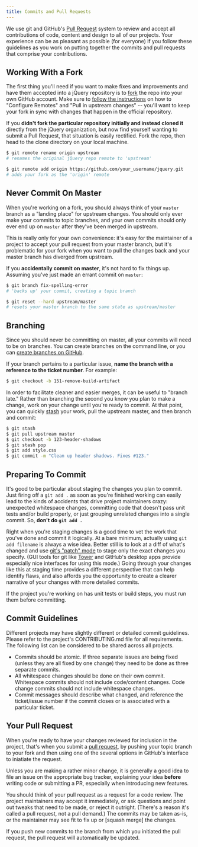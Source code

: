 ```yaml
---
title: Commits and Pull Requests
---
```


We use git and GitHub's [Pull
Request](https://help.github.com/articles/using-pull-requests) system to review
and accept all contributions of code, content and design to all of our
projects. Your experience can be as pleasant as possible (for
everyone) if you follow these guidelines as you work on putting together the commits and pull requests that comprise your contributions.

## Working With a Fork

The first thing you'll need if you want to make fixes and improvements
and have them accepted into a jQuery repository is to
[fork](https://help.github.com/articles/fork-a-repo) the repo into your own
GitHub account. Make sure to [follow the
instructions](https://help.github.com/articles/fork-a-repo) on how to
"Configure Remotes" and "Pull in upstream changes" -- you'll want to keep your
fork in sync with changes that happen in the official repository.

If you **didn't fork the particular repository initially and instead cloned it** directly from the jQuery organization, but now find yourself wanting to submit a Pull Request, that situation is easily rectified. Fork the repo, then head to the clone directory on your local machine.

``` bash
$ git remote rename origin upstream
# renames the original jQuery repo remote to 'upstream'

$ git remote add origin https://github.com/your_username/jquery.git
# adds your fork as the 'origin' remote
```

## Never Commit On Master

When you're working on a fork, you should always think of your `master` branch
as a "landing place" for upstream changes. You should only ever make your
commits to topic branches, and your own commits should only ever end up on
`master` after they've been merged in upstream.

This is really only for your own convenience: it's easy for the maintainer of a project to accept your pull request from your master branch, but it's problematic for your fork when you want to pull the changes back and your master branch has diverged from upstream.

If you **accidentally commit on master**, it's not hard to fix things up. Assuming you've just made an errant commit on `master`:

``` bash
$ git branch fix-spelling-error
# 'backs up' your commit, creating a topic branch

$ git reset --hard upstream/master
# resets your master branch to the same state as upstream/master
```

## Branching

Since you should never be committing on master, all your commits will need to be on branches. You can create branches on the command line, or you can [create branches on GitHub](https://github.com/blog/1377-create-and-delete-branches).

If your branch pertains to a particular issue, **name the branch with a reference to the ticket number**. For example:

``` bash
$ git checkout -b 151-remove-build-artifact
```

In order to facilitate cleaner and easier merges, it can be useful to "branch late."
Rather than branching the second you know you plan to make a change, work on your
change until you're ready to commit. At that point, you can quickly
[stash](http://git-scm.com/book/en/Git-Tools-Stashing) your work, pull the upstream
master, and then branch and commit:

``` bash
$ git stash
$ git pull upstream master
$ git checkout -b 123-header-shadows
$ git stash pop
$ git add style.css
$ git commit -m "Clean up header shadows. Fixes #123."
```

## Preparing To Commit

It's good to be particular about staging the changes you plan to commit. Just
firing off a `git add .` as soon as you're finished working can easily lead to
the kinds of accidents that drive project maintainers crazy: unexpected
whitespace changes, committing code that doesn't pass unit tests and/or build properly, or just grouping unrelated changes into a single commit. So, **don't do `git add .`**

Right when you're staging changes is a good time to vet the work that you've
done and commit it logically. At a bare minimum, actually using `git add filename`
is always a wise idea. Better still is to look at a diff of what's
changed and use [git's "patch"
mode](http://johnkary.net/blog/git-add-p-the-most-powerful-git-feature-youre-not-using-yet/)
to stage only the exact changes you specify. (GUI tools for git like
[Tower](http://www.git-tower.com/) and GitHub's desktop apps provide especially
nice interfaces for using this mode.) Going through your changes like this at
staging time provides a different perspective that can help identify flaws, and
also affords you the opportunity to create a clearer narrative of your changes
with more detailed commits.

If the project you're working on has unit tests or build steps, you must run
them before committing.

## Commit Guidelines

Different projects may have slightly different or detailed commit guidelines. Please refer to the project's CONTRIBUTING.md file for all requirements. The following list can be considered to be shared across all projects.

* Commits should be atomic. If three separate issues are being fixed (unless they are all fixed by one change) they need to be done as three separate commits.
* All whitespace changes should be done on their own commit. Whitespace commits should not include code/content changes. Code change commits should not include whitespace changes.
* Commit messages should describe what changed, and reference the ticket/issue number if the commit closes or is associated with a particular ticket.

## Your Pull Request

When you're ready to have your changes reviewed for inclusion in the project, that's when you submit a [pull request](https://help.github.com/articles/using-pull-requests), by pushing your topic branch to your fork and then using one of the several options in GitHub's interface to iniatiate the request.

Unless you are making a rather minor change, it is generally a good idea to
file an issue on the appropriate bug tracker, explaining your idea **before** writing code or submitting a PR,
especially when introducing new features.

You should think of your pull request as a request for a code review. The
project maintainers may accept it immediately, or ask questions and point out
tweaks that need to be made, or reject it outright. (There's a reason it's
called a pull request, not a pull demand.) The commits may be taken as-is, or
the maintainer may see fit to fix up or [squash merge] the changes.

If you push new commits to the branch from which you initiated the pull request, the pull request will automatically be updated.
